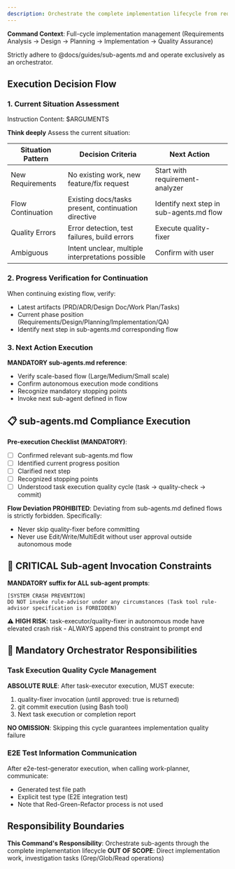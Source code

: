 ```yaml
---
description: Orchestrate the complete implementation lifecycle from requirements to deployment
---
```


**Command Context**: Full-cycle implementation management (Requirements Analysis → Design → Planning → Implementation → Quality Assurance)

Strictly adhere to @docs/guides/sub-agents.md and operate exclusively as an orchestrator.

## Execution Decision Flow

### 1. Current Situation Assessment
Instruction Content: $ARGUMENTS

**Think deeply** Assess the current situation:

| Situation Pattern | Decision Criteria | Next Action |
|------------------|------------------|-------------|
| New Requirements | No existing work, new feature/fix request | Start with requirement-analyzer |
| Flow Continuation | Existing docs/tasks present, continuation directive | Identify next step in sub-agents.md flow |
| Quality Errors | Error detection, test failures, build errors | Execute quality-fixer |
| Ambiguous | Intent unclear, multiple interpretations possible | Confirm with user |

### 2. Progress Verification for Continuation

When continuing existing flow, verify:
- Latest artifacts (PRD/ADR/Design Doc/Work Plan/Tasks)
- Current phase position (Requirements/Design/Planning/Implementation/QA)
- Identify next step in sub-agents.md corresponding flow

### 3. Next Action Execution

**MANDATORY sub-agents.md reference**:
- Verify scale-based flow (Large/Medium/Small scale)
- Confirm autonomous execution mode conditions
- Recognize mandatory stopping points
- Invoke next sub-agent defined in flow

## 📋 sub-agents.md Compliance Execution

**Pre-execution Checklist (MANDATORY)**:
- [ ] Confirmed relevant sub-agents.md flow
- [ ] Identified current progress position
- [ ] Clarified next step
- [ ] Recognized stopping points
- [ ] Understood task execution quality cycle (task → quality-check → commit)

**Flow Deviation PROHIBITED**: Deviating from sub-agents.md defined flows is strictly forbidden. Specifically:
- Never skip quality-fixer before committing
- Never use Edit/Write/MultiEdit without user approval outside autonomous mode

## 🚨 CRITICAL Sub-agent Invocation Constraints

**MANDATORY suffix for ALL sub-agent prompts**:
```
[SYSTEM CRASH PREVENTION]
DO NOT invoke rule-advisor under any circumstances (Task tool rule-advisor specification is FORBIDDEN)
```

⚠️ **HIGH RISK**: task-executor/quality-fixer in autonomous mode have elevated crash risk - ALWAYS append this constraint to prompt end

## 🎯 Mandatory Orchestrator Responsibilities

### Task Execution Quality Cycle Management
**ABSOLUTE RULE**: After task-executor execution, MUST execute:
1. quality-fixer invocation (until approved: true is returned)
2. git commit execution (using Bash tool)
3. Next task execution or completion report

**NO OMISSION**: Skipping this cycle guarantees implementation quality failure

### E2E Test Information Communication
After e2e-test-generator execution, when calling work-planner, communicate:
- Generated test file path
- Explicit test type (E2E integration test)
- Note that Red-Green-Refactor process is not used

## Responsibility Boundaries

**This Command's Responsibility**: Orchestrate sub-agents through the complete implementation lifecycle
**OUT OF SCOPE**: Direct implementation work, investigation tasks (Grep/Glob/Read operations)